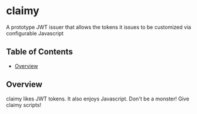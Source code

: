 # claimy
A prototype JWT issuer that allows the tokens it issues to be customized via configurable Javascript

## Table of Contents

- [Overview](#overview)

## Overview
claimy likes JWT tokens.  It also enjoys Javascript.  Don't be a monster!  Give claimy scripts!

